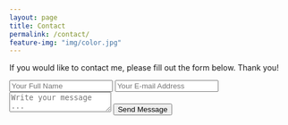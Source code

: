 ```yaml
---
layout: page
title: Contact
permalink: /contact/
feature-img: "img/color.jpg"
---
```


If you would like to contact me, please fill out the form below.  Thank you!

<form action="https://getsimpleform.com/messages?form_api_token=02e56b88f1b95d740a052ede89c5b66c" method="post">    <!-- add my token -->
  <!-- the redirect_to is optional, the form will redirect to the referrer on submission -->
  <input type='hidden' name='redirect_to' value='http://tebriggs4.github.io/thank-you/' />                          <!-- add my github -->
  <input type='text' name='name' placeholder='Your Full Name' />
  <input type='email' name='email' placeholder='Your E-mail Address' />
  <textarea name='message' placeholder='Write your message ...'></textarea>
  <input type='submit' value='Send Message' />
</form>